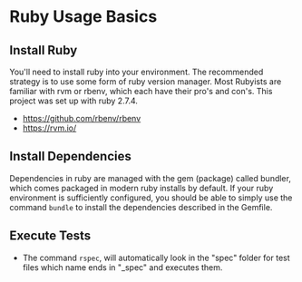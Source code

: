 # Ruby Usage Basics

## Install Ruby

You'll need to install ruby into your environment. The recommended strategy is to use some form of ruby version manager. Most Rubyists are familiar with rvm or rbenv, which each have their pro's and con's. This project was set up with ruby 2.7.4.

- https://github.com/rbenv/rbenv
- https://rvm.io/

## Install Dependencies

Dependencies in ruby are managed with the gem (package) called bundler, which comes packaged in modern ruby installs by default. If your ruby environment is sufficiently configured, you should be able to simply use the command `bundle` to install the dependencies described in the Gemfile.

## Execute Tests

- The command `rspec`, will automatically look in the "spec" folder for test files which name ends in "_spec" and executes them.